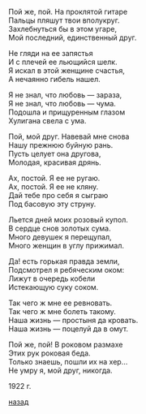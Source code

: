 Пой же, пой. На проклятой гитаре  
Пальцы пляшут твои вполукруг.  
Захлебнуться бы в этом угаре,  
Мой последний, единственный друг.

Не гляди на ее запястья  
И с плечей ее льющийся шелк.  
Я искал в этой женщине счастья,  
А нечаянно гибель нашел.

Я не знал, что любовь — зараза,  
Я не знал, что любовь — чума.  
Подошла и прищуренным глазом  
Хулигана свела с ума.

Пой, мой друг. Навевай мне снова  
Нашу прежнюю буйную рань.  
Пусть целует она другова,  
Молодая, красивая дрянь.

Ах, постой. Я ее не ругаю.  
Ах, постой. Я ее не кляну.  
Дай тебе про себя я сыграю  
Под басовую эту струну.

Льется дней моих розовый купол.  
В сердце снов золотых сума.  
Много девушек я перещупал,  
Много женщин в углу прижимал.

Да! есть горькая правда земли,  
Подсмотрел я ребяческим оком:  
Лижут в очередь кобели  
Истекающую суку соком.

Так чего ж мне ее ревновать.  
Так чего ж мне болеть такому.  
Наша жизнь — простыня да кровать.  
Наша жизнь — поцелуй да в омут.

Пой же, пой! В роковом размахе  
Этих рук роковая беда.  
Только знаешь, пошли их на хер…  
Не умру я, мой друг, никогда.

1922 г.

[назад](./../index.md)